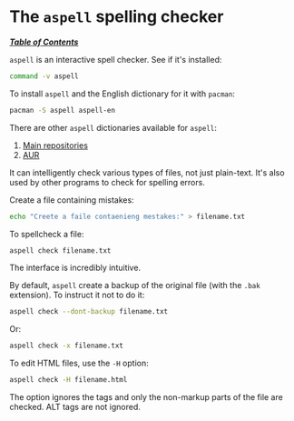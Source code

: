 # The `aspell` spelling checker

[***Table of Contents***](/README.md)

`aspell` is an interactive spell checker. See if it's installed:

```bash
command -v aspell
```

To install `aspell` and the English dictionary for it with `pacman`:

```bash
pacman -S aspell aspell-en
```

There are other `aspell` dictionaries available for `aspell`:
1. [Main repositories](https://archlinux.org/packages/?q=aspell-)
1. [AUR](https://aur.archlinux.org/packages?SeB=n&K=aspell-)

It can intelligently check various types of files, not just plain-text. It's
also used by other programs to check for spelling errors. 

Create a file containing mistakes:

```bash
echo "Creete a faile contaenieng mestakes:" > filename.txt
```

To spellcheck a file:

```bash
aspell check filename.txt
```

The interface is incredibly intuitive. 

By default, `aspell` create a backup of the original file (with the `.bak`
extension). To instruct it not to do it:

```bash
aspell check --dont-backup filename.txt 
```

Or:

```bash
aspell check -x filename.txt 
```

To edit HTML files, use the `-H` option:

```bash
aspell check -H filename.html
```

The option ignores the tags and only the non-markup parts of the file are
checked. ALT tags are not ignored.
